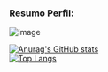 ### Resumo Perfil:
![image]({https://img.shields.io/badge/Gmail-D14836?style=for-the-badge&logo=gmail})

<!--
**rafaelpereiradev/rafaelpereiradev** is a ✨ _special_ ✨ repository because its `README.md` (this file) appears on your GitHub profile.


- 🔭 I’m currently working on ...
- 🌱 I’m currently learning ...
- 👯 I’m looking to collaborate on ...
- 🤔 I’m looking for help with ...

  
- 📫 How to reach me: ...
- 😄 Pronouns: ...
- ⚡ Fun fact: ...
-->
[![Anurag's GitHub stats](https://github-readme-stats.vercel.app/api?username=rafaelpereiradev&theme=chartreuse-dark)](https://github.com/rafaelpereiradev/github-readme-stats)
<br>
[![Top Langs](https://github-readme-stats.vercel.app/api/top-langs/?username=rafaelpereiradev&theme=chartreuse-dark)](https://github.com/rafaelpereiradev/github-readme-stats)
<br><br>



